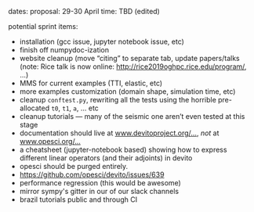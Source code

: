 dates: proposal: 29-30 April
time: TBD (edited) 

potential sprint items:
- installation (gcc issue, jupyter notebook issue, etc)
- finish off numpydoc-ization
- website cleanup (move “citing” to separate tab, update papers/talks (note: Rice talk is now online: http://rice2019oghpc.rice.edu/program/, ...)
- MMS for current examples (TTI, elastic, etc)
- more examples customization (domain shape, simulation time, etc)
- cleanup `conftest.py`, rewriting all the tests using the horrible pre-allocated `t0`, `t1`, `a`, ... etc
- cleanup tutorials — many of the seismic one aren’t even tested at this stage
- documentation should live at www.devitoproject.org/…, *not* at www.opesci.org/…
- a cheatsheet (jupyter-notebook based) showing how to express different linear operators (and their adjoints) in devito
- opesci should be purged entirely.
- https://github.com/opesci/devito/issues/639
- performance regression (this would be awesome)
- mirror sympy's gitter in our of our slack channels
- brazil tutorials public and through CI